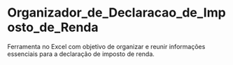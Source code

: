 # Organizador_de_Declaracao_de_Imposto_de_Renda
Ferramenta no Excel com objetivo de organizar e reunir informações essenciais para a declaração de imposto de renda.
